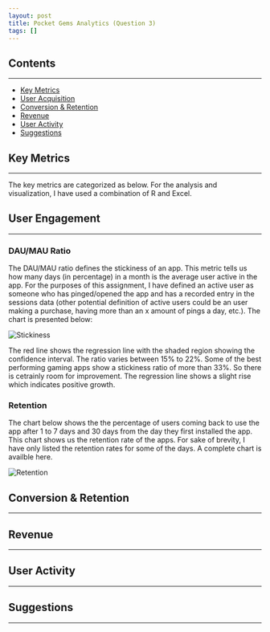 ```yaml
---
layout: post
title: Pocket Gems Analytics (Question 3)
tags: []
---
```


## Contents
---

* [Key Metrics](#key-metrics)
* [User Acquisition](#user-acquisition)
* [Conversion & Retention](#conversion-retention)
* [Revenue](#revenue)
* [User Activity](#user-activity)
* [Suggestions](#suggestions)


## Key Metrics
---

The key metrics are categorized as below. For the analysis and visualization, I have used a combination of R and Excel.


## User Engagement
---

### DAU/MAU Ratio

The DAU/MAU ratio defines the stickiness of an app. This metric tells us how many days (in percentage) in a month is the average user active in the app. For the purposes of this assignment, I have defined an active user as someone who has pinged/opened the app and has a recorded entry in the sessions data (other potential definition of active users could be an user making a purchase, having more than an x amount of pings a day, etc.). The chart is presented below:

![Stickiness](/data-analysis/assets/stickiness.png)

The red line shows the regression line with the shaded region showing the confidence interval. The ratio varies between 15% to 22%. Some of the best performing gaming apps show a stickiness ratio of more than 33%. So there is cetrainly room for improvement. The regression line shows a slight rise which indicates positive growth.


### Retention

The chart below shows the the percentage of users coming back to use the app after 1 to 7 days and 30 days from the day they first installed the app. This chart shows us the retention rate of the apps. For sake of brevity, I have only listed the retention rates for some of the days. A complete chart is availble here.

![Retention](/data-analysis/assets/retention_chart_short.png)



## Conversion & Retention
---

## Revenue
---

## User Activity
---

## Suggestions
---

~~~ r
~~~




